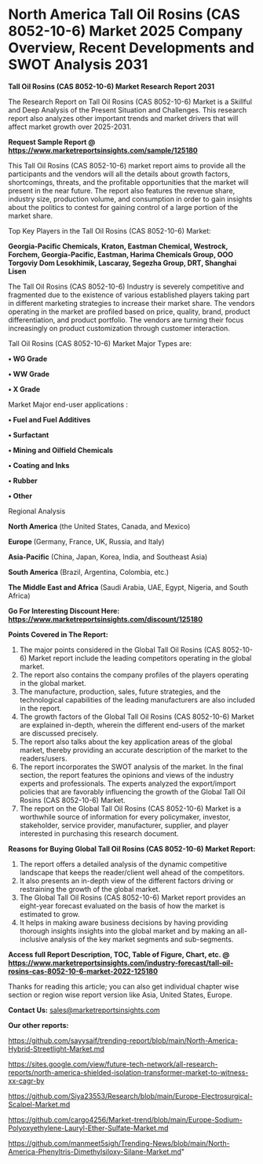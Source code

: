 # North America Tall Oil Rosins (CAS 8052-10-6) Market 2025 Company Overview, Recent Developments and SWOT Analysis 2031

<strong>Tall Oil Rosins (CAS 8052-10-6) Market Research Report 2031</strong>

The Research Report on Tall Oil Rosins (CAS 8052-10-6) Market is a Skillful and Deep Analysis of the Present Situation and Challenges. This research report also analyzes other important trends and market drivers that will affect market growth over 2025-2031.

<strong>Request Sample Report @ <a href=https://www.marketreportsinsights.com/sample/125180>https://www.marketreportsinsights.com/sample/125180</a></strong>

This Tall Oil Rosins (CAS 8052-10-6) market report aims to provide all the participants and the vendors will all the details about growth factors, shortcomings, threats, and the profitable opportunities that the market will present in the near future. The report also features the revenue share, industry size, production volume, and consumption in order to gain insights about the politics to contest for gaining control of a large portion of the market share.

Top Key Players in the Tall Oil Rosins (CAS 8052-10-6) Market:

<strong>Georgia-Pacific Chemicals, Kraton, Eastman Chemical, Westrock, Forchem, Georgia-Pacific, Eastman, Harima Chemicals Group, OOO Torgoviy Dom Lesokhimik, Lascaray, Segezha Group, DRT, Shanghai Lisen</strong>

The Tall Oil Rosins (CAS 8052-10-6) Industry is severely competitive and fragmented due to the existence of various established players taking part in different marketing strategies to increase their market share. The vendors operating in the market are profiled based on price, quality, brand, product differentiation, and product portfolio. The vendors are turning their focus increasingly on product customization through customer interaction.

Tall Oil Rosins (CAS 8052-10-6) Market Major Types are:

<strong>• WG Grade

• WW Grade

• X Grade</strong>

Market Major end-user applications :

<strong>• Fuel and Fuel Additives

• Surfactant

• Mining and Oilfield Chemicals

• Coating and Inks

• Rubber

• Other</strong>

Regional Analysis

</u><strong><b>North America</b></strong> (the United States, Canada, and Mexico)

<strong><b>Europe </b></strong>(Germany, France, UK, Russia, and Italy)

<strong><b>Asia-Pacific</b></strong> (China, Japan, Korea, India, and Southeast Asia)

<strong><b>South America</b></strong> (Brazil, Argentina, Colombia, etc.)

<strong><b>The Middle East and Africa</b></strong> (Saudi Arabia, UAE, Egypt, Nigeria, and South Africa)

<strong>Go For Interesting Discount Here: <a href=https://www.marketreportsinsights.com/discount/125180>https://www.marketreportsinsights.com/discount/125180</a></strong>

<strong>Points Covered in The Report:</strong>
<ol>
  <li>The major points considered in the Global Tall Oil Rosins (CAS 8052-10-6) Market report include the leading competitors operating in the global market.</li>
  <li>The report also contains the company profiles of the players operating in the global market.</li>
  <li>The manufacture, production, sales, future strategies, and the technological capabilities of the leading manufacturers are also included in the report.</li>
  <li>The growth factors of the Global Tall Oil Rosins (CAS 8052-10-6) Market are explained in-depth, wherein the different end-users of the market are discussed precisely.</li>
  <li>The report also talks about the key application areas of the global market, thereby providing an accurate description of the market to the readers/users.</li>
  <li>The report incorporates the SWOT analysis of the market. In the final section, the report features the opinions and views of the industry experts and professionals. The experts analyzed the export/import policies that are favorably influencing the growth of the Global Tall Oil Rosins (CAS 8052-10-6) Market.</li>
  <li>The report on the Global Tall Oil Rosins (CAS 8052-10-6) Market is a worthwhile source of information for every policymaker, investor, stakeholder, service provider, manufacturer, supplier, and player interested in purchasing this research document.</li>
</ol>
<strong>Reasons for Buying Global Tall Oil Rosins (CAS 8052-10-6) Market Report:</strong>

<ol>
  <li>The report offers a detailed analysis of the dynamic competitive landscape that keeps the reader/client well ahead of the competitors.</li>
  <li>It also presents an in-depth view of the different factors driving or restraining the growth of the global market.</li>
  <li>The Global Tall Oil Rosins (CAS 8052-10-6) Market report provides an eight-year forecast evaluated on the basis of how the market is estimated to grow.</li>
  <li>It helps in making aware business decisions by having providing thorough insights insights into the global market and by making an all-inclusive analysis of the key market segments and sub-segments.</li>
</ol>
<strong>Access full Report Description, TOC, Table of Figure, Chart, etc. @ <a href=https://www.marketreportsinsights.com/industry-forecast/tall-oil-rosins-cas-8052-10-6-market-2022-125180>https://www.marketreportsinsights.com/industry-forecast/tall-oil-rosins-cas-8052-10-6-market-2022-125180</a></strong>


Thanks for reading this article; you can also get individual chapter wise section or region wise report version like Asia, United States, Europe.

<strong>Contact Us:</strong>
sales@marketreportsinsights.com

<strong>Our other reports:</strong>

<a href=https://github.com/sayysaif/trending-report/blob/main/North-America-Hybrid-Streetlight-Market.md>https://github.com/sayysaif/trending-report/blob/main/North-America-Hybrid-Streetlight-Market.md</a>

<a href=https://sites.google.com/view/future-tech-network/all-research-reports/north-america-shielded-isolation-transformer-market-to-witness-xx-cagr-by>https://sites.google.com/view/future-tech-network/all-research-reports/north-america-shielded-isolation-transformer-market-to-witness-xx-cagr-by</a>

<a href=https://github.com/Siya23553/Research/blob/main/Europe-Electrosurgical-Scalpel-Market.md>https://github.com/Siya23553/Research/blob/main/Europe-Electrosurgical-Scalpel-Market.md</a>

<a href=https://github.com/cargo4256/Market-trend/blob/main/Europe-Sodium-Polyoxyethylene-Lauryl-Ether-Sulfate-Market.md>https://github.com/cargo4256/Market-trend/blob/main/Europe-Sodium-Polyoxyethylene-Lauryl-Ether-Sulfate-Market.md</a>

<a href=https://github.com/manmeet5sigh/Trending-News/blob/main/North-America-Phenyltris-Dimethylsiloxy-Silane-Market.md>https://github.com/manmeet5sigh/Trending-News/blob/main/North-America-Phenyltris-Dimethylsiloxy-Silane-Market.md</a>"
